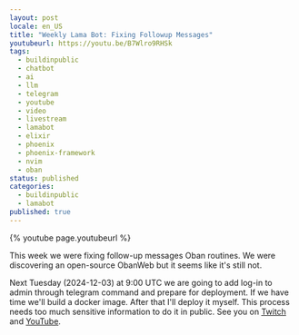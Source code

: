 ```yaml
---
layout: post
locale: en_US
title: "Weekly Lama Bot: Fixing Followup Messages"
youtubeurl: https://youtu.be/B7Wlro9RHSk
tags:
  - buildinpublic
  - chatbot
  - ai
  - llm
  - telegram
  - youtube
  - video
  - livestream
  - lamabot
  - elixir
  - phoenix
  - phoenix-framework
  - nvim
  - oban
status: published
categories:
  - buildinpublic
  - lamabot
published: true
---
```

{% youtube page.youtubeurl %}


This week we were fixing follow-up messages Oban routines. We were discovering an open-source ObanWeb but it seems like it's still not.

Next Tuesday (2024-12-03) at 9:00 UTC we are going to add log-in to admin through telegram command and prepare for deployment. If we have time we'll build a docker image. After that I'll deploy it myself. This process needs too much sensitive information to do it in public.
See you on [Twitch](https://www.twitch.tv/war1and) and [YouTube](https://youtube.com/live/IElMh9TC944?feature=share).

